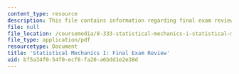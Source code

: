 ```yaml
---
content_type: resource
description: This file contains information regarding final exam review.
file: null
file_location: /coursemedia/8-333-statistical-mechanics-i-statistical-mechanics-of-particles-fall-2013/bf5a34f054f0ecf6fa20a6bdd1e2e38d_MIT8_333F13_ExamReviewFinl.pdf
file_type: application/pdf
resourcetype: Document
title: 'Statistical Mechanics I: Final Exam Review'
uid: bf5a34f0-54f0-ecf6-fa20-a6bdd1e2e38d
---
```

